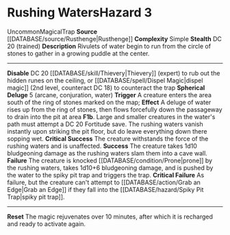 ﻿---
complexity: Simple
hazard_type: Trap
id: '423'
level: '3'
name: Rushing Waters
rarity: Uncommon
source: '[[DATABASE/source/Rusthenge|Rusthenge]]'
trait:
- '[[DATABASE/trait/Magical|Magical]]'
- '[[DATABASE/trait/Trap|Trap]]'
- '[[DATABASE/trait/Uncommon|Uncommon]]'
type: Hazard

---
# Rushing Waters<span class="item-type">Hazard 3</span>

<span class="trait-uncommon item-trait">Uncommon</span><span class="item-trait">Magical</span><span class="item-trait">Trap</span>
**Source** [[DATABASE/source/Rusthenge|Rusthenge]]
**Complexity** Simple
**Stealth** DC 20 (trained)
**Description** Rivulets of water begin to run from the circle of stones to gather in a growing puddle at the center.

---
**Disable** DC 20 [[DATABASE/skill/Thievery|Thievery]] (expert) to rub out the hidden runes on the ceiling, or [[DATABASE/spell/Dispel Magic|dispel magic]] (2nd level, counteract DC 18) to counteract the trap
**Spherical Deluge** <span class="action-icon">5</span> (arcane, conjuration, water) **Trigger** A creature enters the area south of the ring of stones marked on the map; **Effect** A deluge of water rises up from the ring of stones, then flows forcefully down the passageway to drain into the pit at area **F1b**. Large and smaller creatures in the water's path must attempt a DC 20 Fortitude save. The rushing waters vanish instantly upon striking the pit floor, but do leave everything down there sopping wet.
**Critical Success** The creature withstands the force of the rushing waters and is unaffected.
**Success** The creature takes 1d10 bludgeoning damage as the rushing waters slam them into a cave wall.
**Failure** The creature is knocked [[DATABASE/condition/Prone|prone]] by the rushing waters, takes 1d10+6 bludgeoning damage, and is pushed by the water to the spiky pit trap and triggers the trap.
**Critical Failure** As failure, but the creature can't attempt to [[DATABASE/action/Grab an Edge|Grab an Edge]] if they fall into the [[DATABASE/hazard/Spiky Pit Trap|spiky pit trap]].

---
**Reset** The magic rejuvenates over 10 minutes, after which it is recharged and ready to activate again.